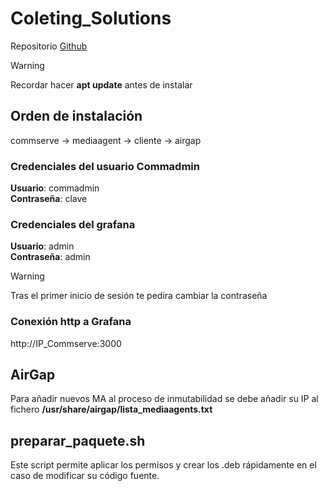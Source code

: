 # Coleting_Solutions

Repositorio [Github](https://github.com/Miituberss/Coleting_Solutions)

>[!WARNING]  
> Recordar hacer **apt update** antes de instalar
  
## Orden de instalación
commserve -> mediaagent -> cliente -> airgap

### Credenciales del usuario Commadmin
**Usuario**: commadmin  
**Contraseña**: clave  
  
### Credenciales del grafana
**Usuario**: admin  
**Contraseña**: admin  
  
>[!WARNING]  
> Tras el primer inicio de sesión te pedira cambiar la contraseña  

### Conexión http a Grafana
http://IP_Commserve:3000

## AirGap
Para añadir nuevos MA al proceso de inmutabilidad se debe añadir su IP al fichero **/usr/share/airgap/lista_mediaagents.txt**

## preparar_paquete.sh
Este script permite aplicar los permisos y crear los .deb rápidamente en el caso de modificar su código fuente.
